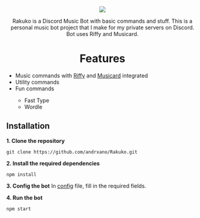<div align="center">
<img src="https://cdn.discordapp.com/attachments/1276771043347922954/1280714077953331305/Rakuko_Banner.png?ex=66d9156e&is=66d7c3ee&hm=eeff527bb101ae32a18b06af462b7fca07ab2ccca3714d28b707ee3ab1642c74&" />
<p align="center">Rakuko is a Discord Music Bot with basic commands and stuff. This is a personal music bot project that I make for my private servers on Discord. Bot uses Riffy and Musicard.</p>
</div>
<p>


<h1 align="center">Features</h1>

<ul>
  <li>Music commands with <a href="https://github.com/riffy-team/riffy">Riffy</a> and <a href="https://github.com/unburn/musicard">Musicard</a> integrated</li>
  <li>Utility commands</li>
  <li>Fun commands</li>
  <ul>
    <li>Fast Type</li>
    <li>Wordle</li>
  </ul>
</ul>

## Installation
**1. Clone the repository**
```
git clone https://github.com/andrxano/Rakuko.git
```

**2. Install the required dependencies**
```
npm install
```

**3. Config the bot**
In [config](./config.json) file, fill in the required fields.

**4. Run the bot**
```js
npm start
```
